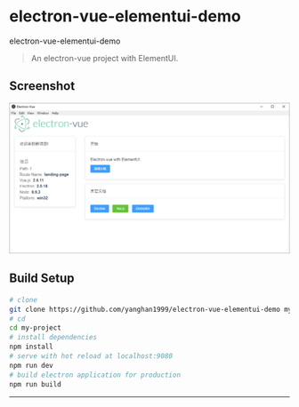 # electron-vue-elementui-demo
electron-vue-elementui-demo

> An electron-vue project with ElementUI.

## Screenshot

![s](s/001.png)

## Build Setup

``` bash
# clone
git clone https://github.com/yanghan1999/electron-vue-elementui-demo my-project
# cd
cd my-project
# install dependencies
npm install
# serve with hot reload at localhost:9080
npm run dev
# build electron application for production
npm run build

```

---
